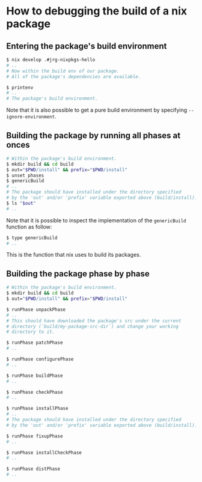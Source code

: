 # How to debugging the build of a nix package

## Entering the package's build environment

```bash
$ nix develop .#jrg-nixpkgs-hello
# ..
# Now within the build env of our package.
# All of the package's dependencies are available.

$ printenv
# ..
# The package's build environment.
```

Note that it is also possible to get a pure build environment by specifying
`--ignore-environment`.

## Building the package by running all phases at onces

```bash
# Within the package's build environment.
$ mkdir build && cd build
$ out="$PWD/install" && prefix="$PWD/install"
$ unset phases
$ genericBuild
# ..
# The package should have installed under the directory specified
# by the 'out' and/or 'prefix' variable exported above (build/install).
$ ls "$out"
# ..
```

Note that it is possible to inspect the implementation of the `genericBuild`
function as follow:

```bash
$ type genericBuild
# ..
```

This is the function that nix uses to build its packages.

## Building the package phase by phase

```bash
# Within the package's build environment.
$ mkdir build && cd build
$ out="$PWD/install" && prefix="$PWD/install"

$ runPhase unpackPhase
# ..
# This should have downloaded the package's src under the current
# directory (`build/my-package-src-dir`) and change your working
# directory to it.

$ runPhase patchPhase
# ..

$ runPhase configurePhase
# ..

$ runPhase buildPhase
# ..

$ runPhase checkPhase
# ..

$ runPhase installPhase
# ..
# The package should have installed under the directory specified
# by the 'out' and/or 'prefix' variable exported above (build/install).

$ runPhase fixupPhase
# ..

$ runPhase installCheckPhase
# ..

$ runPhase distPhase
# ..
```
